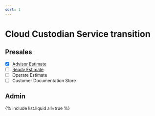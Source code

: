 ```yaml
---
sort: 1
---
```


# Cloud Custodian Service transition

## Presales
- [x] [Advisor Estimate](/docs/Presales/Advisor_Estimate.html)
- [ ] [Ready Estimate](/docs/Presales/Ready%20Estimate.html)
- [ ] Operate Estimate
- [ ] Customer Documentation Store

## Admin

{% include list.liquid all=true %}
